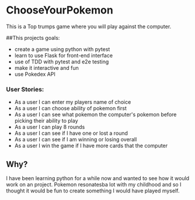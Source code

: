 # ChooseYourPokemon

This is a Top trumps game where you will play against the computer. 

##This projects goals:

- create a game using python with pytest
- learn to use Flask for front-end interface
- use of TDD with pytest and e2e testing
- make it interactive and fun
- use Pokedex API

### User Stories:

- As a user I can enter my players name of choice
- As a user I can choose ability of pokemon first
- As a user I can see what pokemon the computer's pokemon before picking their ability to play
- As a user I can play 8 rounds
- As a user I can see if I have one or lost a round
- As a user I can see if I am winning or losing overall
- As a user I win the game if I have more cards that the computer


## Why?

I have been learning python for a while now and wanted to see how it would work on an project. Pokemon resonatesba lot with my childhood and so I thought it would be fun to create something I would have played myself.
